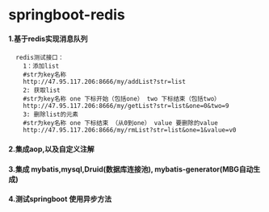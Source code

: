 # springboot-redis

#### 1.基于redis实现消息队列

```
  redis测试接口：
    1：添加list
    #str为key名称
    http://47.95.117.206:8666/my/addList?str=list   
    2: 获取list
    #str为key名称 one 下标开始（包括one） two 下标结束（包括two）
    http://47.95.117.206:8666/my/getList?str=list&one=0&two=9   
    3: 删除list的元素
    #str为key名称 one 下标结束 （从0到one） value 要删除的value
    http://47.95.117.206:8666/my/rmList?str=list&one=1&value=v0  
```

#### 2.集成aop,以及自定义注解
#### 3.集成 mybatis,mysql,Druid(数据库连接池), mybatis-generator(MBG自动生成)
#### 4.测试springboot 使用异步方法


